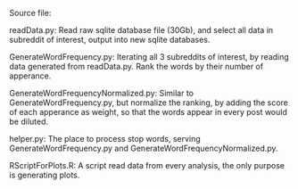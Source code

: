 Source file:

readData.py: 
    Read raw sqlite database file (30Gb), and select all data in subreddit of interest, output into new sqlite databases.
    
GenerateWordFrequency.py: 
    Iterating all 3 subreddits of interest, by reading data generated from readData.py. Rank the words by their number of apperance.

GenerateWordFrequencyNormalized.py: 
    Similar to GenerateWordFrequency.py, but normalize the ranking, by adding the score of each apperance as weight, so that the words appear in every post would be diluted.

helper.py: 
    The place to process stop words, serving GenerateWordFrequency.py and GenerateWordFrequencyNormalized.py.

RScriptForPlots.R:
    A script read data from every analysis, the only purpose is generating plots.

    